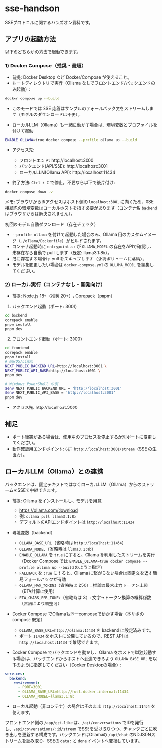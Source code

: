 # sse-handson
SSEプロトコルに関するハンズオン資料です。

## アプリの起動方法

以下のどちらかの方法で起動できます。

### 1) Docker Compose（推奨・最短）
- 前提: Docker Desktop など Docker/Compose が使えること。
- ルートディレクトリで実行（Ollama なしでフロントエンド/バックエンドのみ起動）:

```bash
docker compose up --build
```

- このモードでは SSE 応答はサンプルのフォールバック文をストリームします（モデルのダウンロードは不要）。

- ローカルLLM（Ollama）も一緒に動かす場合は、環境変数とプロファイルを付けて起動:

```bash
ENABLE_OLLAMA=true docker compose --profile ollama up --build
```

- アクセス先:
  - フロントエンド: http://localhost:3000
  - バックエンド(API/SSE): http://localhost:3001
  - ローカルLLM(Ollama API): http://localhost:11434

- 終了方法: `Ctrl + C` で停止。不要なら以下で後片付け:

```bash
docker compose down -v
```

メモ: ブラウザからのアクセスはホスト側の `localhost:3001` に向くため、SSE 接続先の環境変数はローカルホストを指す必要があります（コンテナ名 `backend` はブラウザからは解決されません）。

初回のモデル自動ダウンロード（存在チェック）

- `--profile ollama` を付けて起動した場合のみ、Ollama 用のカスタムイメージ（`./ollama/Dockerfile`）がビルドされます。
- コンテナ起動時に `entrypoint.sh` が `OLLAMA_MODEL` の存在をAPIで確認し、未存在なら自動で pull します（既定: llama3.1:8b）。
- 既に存在する場合は pull をスキップします（永続ボリュームに格納）。
- モデルを変更したい場合は `docker-compose.yml` の `OLLAMA_MODEL` を編集してください。

### 2) ローカル実行（コンテナなし・開発向け）
- 前提: Node.js 18+（推奨 20+）/ Corepack（pnpm）

1. バックエンド起動（ポート: 3001）

```bash
cd backend
corepack enable
pnpm install
pnpm dev
```

2. フロントエンド起動（ポート: 3000）

```bash
cd frontend
corepack enable
pnpm install
# macOS/Linux
NEXT_PUBLIC_BACKEND_URL=http://localhost:3001 \
NEXT_PUBLIC_API_BASE=http://localhost:3001 \
pnpm dev

# Windows PowerShell の例
$env:NEXT_PUBLIC_BACKEND_URL = 'http://localhost:3001'
$env:NEXT_PUBLIC_API_BASE = 'http://localhost:3001'
pnpm dev
```

- アクセス先: http://localhost:3000

## 補足
- ポート衝突がある場合は、使用中のプロセスを停止するか別ポートに変更してください。
- 動作確認用エンドポイント: `GET http://localhost:3001/stream`（SSE の生出力）。

## ローカルLLM（Ollama）との連携

バックエンドは、固定テキストではなくローカルLLM（Ollama）からのストリームをSSEで中継できます。

- 前提: Ollama をインストールし、モデルを用意
  - https://ollama.com/download
  - 例: `ollama pull llama3.1:8b`
  - デフォルトのAPIエンドポイントは `http://localhost:11434`

- 環境変数（backend）
  - `OLLAMA_BASE_URL`（省略時は `http://localhost:11434`）
  - `OLLAMA_MODEL`（省略時は `llama3.1:8b`）
  - `ENABLE_OLLAMA` を `true` にすると、Ollama を利用したストリームを実行（Docker Compose では `ENABLE_OLLAMA=true docker compose --profile ollama up --build` のように指定）
  - `FALLBACK` を `true` にすると、Ollama に繋がらない場合は固定文を返す簡易フォールバックが有効
  - `OLLAMA_MAX_TOKENS`（省略時は 256）: 推論の最大出力トークン上限（ETA計算に使用）
  - `ETA_CHARS_PER_TOKEN`（省略時は 3）: 文字→トークン換算の概算係数（言語により調整可）

- Docker Compose でOllamaも同一composeで動かす場合（本リポの compose 既定）
  - `OLLAMA_BASE_URL=http://ollama:11434` を backend に設定済みです。
  - ポート `11434` をホストに公開しているので、REST API は `http://localhost:11434` で確認できます。

- Docker Compose でバックエンドを動かし、Ollama をホストで単独起動する場合は、バックエンドからホストへ到達できるよう `OLLAMA_BASE_URL` を以下のように指定してください（Docker Desktopの場合）:

```yaml
services:
  backend:
    environment:
      - PORT=3001
      - OLLAMA_BASE_URL=http://host.docker.internal:11434
      - OLLAMA_MODEL=llama3.1:8b
```

- ローカル起動（非コンテナ）の場合はそのまま `http://localhost:11434` を使えます。

フロントエンド側の `/app/gpt-like` は、`/api/conversations` でIDを発行し、`/api/conversations/:id/stream` でSSEを受け取りつつ、チャンクごとに吹き出しを更新する構成です。バックエンドはOllamaの `/api/chat` のNDJSONストリームを読み取り、SSEの `data:` と `done` イベントへ変換しています。
